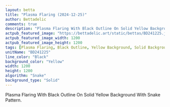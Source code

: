 ```yaml
---
layout: betta
title: "Plasma Flaring (2024-12-25)"
author: Bettadelic
comments: true
description: "Plasma Flaring With Black Outline On Solid Yellow Background With Snake Pattern."
actpub_featured_image: "https://bettadelic.art/static/bettas/BD241225.jpg"
actpub_featured_image_width: 1200
actpub_featured_image_height: 1200
tags: [Plasma Flaring, Black Outline, Yellow Background, Solid Background Pattern, Snake Pattern, December 2024]
unitName: "BD241225"
line_color: "Black"
background_color: "Yellow"
width: 1200
height: 1200
algorithm: "Snake"
background_type: "Solid"
---
```


Plasma Flaring With Black Outline On Solid Yellow Background With Snake Pattern.
